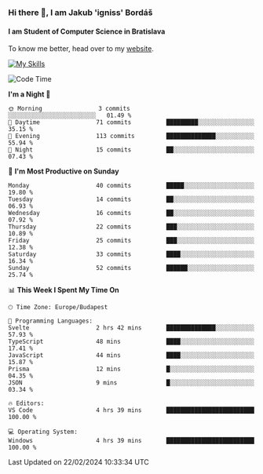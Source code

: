 ### Hi there 👋, I am Jakub 'igniss' Bordáš

#### I am Student of Computer Science in Bratislava
To know me better, head over to my [website](https://bordas.sk).

[![My Skills](https://skillicons.dev/icons?i=js,html,css,figma,svelte,java,kotlin,python,postgresql,typescript,nest,nodejs)](https://bordas.sk)


<!--START_SECTION:waka-->
![Code Time](http://img.shields.io/badge/Code%20Time-1%2C412%20hrs%2016%20mins-blue)

**I'm a Night 🦉** 

```text
🌞 Morning                3 commits           ░░░░░░░░░░░░░░░░░░░░░░░░░   01.49 % 
🌆 Daytime                71 commits          █████████░░░░░░░░░░░░░░░░   35.15 % 
🌃 Evening                113 commits         ██████████████░░░░░░░░░░░   55.94 % 
🌙 Night                  15 commits          ██░░░░░░░░░░░░░░░░░░░░░░░   07.43 % 
```
📅 **I'm Most Productive on Sunday** 

```text
Monday                   40 commits          █████░░░░░░░░░░░░░░░░░░░░   19.80 % 
Tuesday                  14 commits          ██░░░░░░░░░░░░░░░░░░░░░░░   06.93 % 
Wednesday                16 commits          ██░░░░░░░░░░░░░░░░░░░░░░░   07.92 % 
Thursday                 22 commits          ███░░░░░░░░░░░░░░░░░░░░░░   10.89 % 
Friday                   25 commits          ███░░░░░░░░░░░░░░░░░░░░░░   12.38 % 
Saturday                 33 commits          ████░░░░░░░░░░░░░░░░░░░░░   16.34 % 
Sunday                   52 commits          ██████░░░░░░░░░░░░░░░░░░░   25.74 % 
```


📊 **This Week I Spent My Time On** 

```text
🕑︎ Time Zone: Europe/Budapest

💬 Programming Languages: 
Svelte                   2 hrs 42 mins       ██████████████░░░░░░░░░░░   57.93 % 
TypeScript               48 mins             ████░░░░░░░░░░░░░░░░░░░░░   17.41 % 
JavaScript               44 mins             ████░░░░░░░░░░░░░░░░░░░░░   15.87 % 
Prisma                   12 mins             █░░░░░░░░░░░░░░░░░░░░░░░░   04.35 % 
JSON                     9 mins              █░░░░░░░░░░░░░░░░░░░░░░░░   03.34 % 

🔥 Editors: 
VS Code                  4 hrs 39 mins       █████████████████████████   100.00 % 

💻 Operating System: 
Windows                  4 hrs 39 mins       █████████████████████████   100.00 % 
```


 Last Updated on 22/02/2024 10:33:34 UTC
<!--END_SECTION:waka-->

